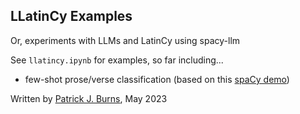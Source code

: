 ## LLatinCy Examples
Or, experiments with LLMs and LatinCy using spacy-llm

See `llatincy.ipynb` for examples, so far including...
- few-shot prose/verse classification (based on this [spaCy demo](https://github.com/explosion/spacy-llm/blob/main/usage_examples/textcat_openai/))

Written by [Patrick J. Burns](www.github.com/diyclassics), May 2023
